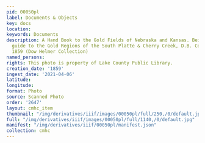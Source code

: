 ```yaml
---
pid: 00050pl
label: Documents & Objects
key: docs
location: 
keywords: Documents
description: A Hand Book to the Gold Fields of Nebraska and Kansas. Being a complete
  guide to the Gold Regions of the South Platte & Cherry Creek, D.B. Cooke & Co Chicago.,
  1859 (Dow Helmer Collection)
named_persons: 
rights: This photo is property of Lake County Public Library.
creation_date: '1859'
ingest_date: '2021-04-06'
latitude: 
longitude: 
format: Photo
source: Scanned Photo
order: '2647'
layout: cmhc_item
thumbnail: "/img/derivatives/iiif/images/00050pl/full/250,/0/default.jpg"
full: "/img/derivatives/iiif/images/00050pl/full/1140,/0/default.jpg"
manifest: "/img/derivatives/iiif/00050pl/manifest.json"
collection: cmhc
---
```


